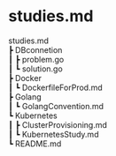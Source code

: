 # **studies.md**

studies.md
<br>┣ DBconnetion
<br>┃ ┣ problem.go
<br>┃ ┗ solution.go
<br>┣ Docker
<br>┃ ┗ DockerfileForProd.md
<br>┣ Golang
<br>┃ ┗ GolangConvention.md
<br>┗ Kubernetes
<br>┃ ┣ ClusterProvisioning.md
<br>┃ ┗ KubernetesStudy.md
<br>┗ README.md